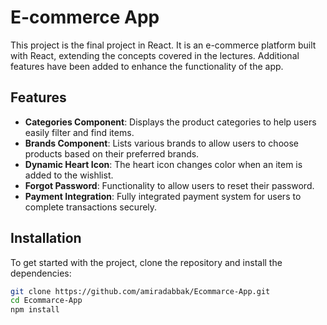 # E-commerce App

This project is the final project in React. It is an e-commerce platform built with React, extending the concepts covered in the lectures. Additional features have been added to enhance the functionality of the app.

## Features

- **Categories Component**: Displays the product categories to help users easily filter and find items.
- **Brands Component**: Lists various brands to allow users to choose products based on their preferred brands.
- **Dynamic Heart Icon**: The heart icon changes color when an item is added to the wishlist.
- **Forgot Password**: Functionality to allow users to reset their password.
- **Payment Integration**: Fully integrated payment system for users to complete transactions securely.

## Installation

To get started with the project, clone the repository and install the dependencies:

```bash
git clone https://github.com/amiradabbak/Ecommarce-App.git
cd Ecommarce-App
npm install
